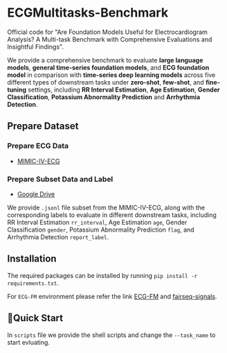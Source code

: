 # ECGMultitasks-Benchmark
Official code for "Are Foundation Models Useful for Electrocardiogram Analysis? A Multi-task Benchmark with Comprehensive Evaluations and Insightful Findings". 

We provide a comprehensive benchmark to evaluate **large language models**, **general time-series foundation models**, and **ECG foundation model** in comparison with **time-series deep learning models** across five different types of downstream tasks under **zero-shot**, **few-shot**, and **fine-tuning** settings, including **RR Interval Estimation**, **Age Estimation**, **Gender Classification**, **Potassium Abnormality Prediction** and **Arrhythmia Detection**.

## Prepare Dataset
### Prepare ECG Data
* [MIMIC-IV-ECG](https://physionet.org/content/mimic-iv-ecg/1.0/)
### Prepare Subset Data and Label
* [Google Drive](https://drive.google.com/drive/folders/1IkHkwa0HUbxmieBHMPd-VRdYQJbKLm3P?usp=share_link)
  
We provide `.jsonl` file subset from the MIMIC-IV-ECG, along with the corresponding labels to evaluate in different downstream tasks, including RR Interval Estimation `rr_interval`, Age Estimation `age`, Gender Classification `gender`, Potassium Abnormality Prediction `flag`, and Arrhythmia Detection `report_label`.

## Installation
The required packages can be installed by running `pip install -r requirements.txt`.

For `ECG-FM` environment please refer the link [ECG-FM](https://github.com/bowang-lab/ECG-FM) and [fairseq-signals](https://github.com/Jwoo5/fairseq-signals).

## 🚀Quick Start
In `scripts` file we provide the shell scripts and change the `--task_name` to start evluating.

